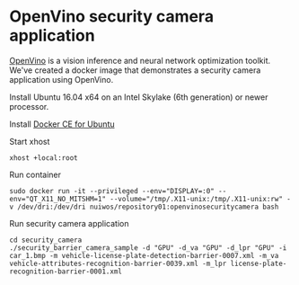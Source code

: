 # OpenVino security camera application
[OpenVino](https://software.intel.com/en-us/openvino-toolkit) is a vision inference and neural network optimization toolkit. We've created a docker image that demonstrates a security camera application using OpenVino.

Install Ubuntu 16.04 x64 on an Intel Skylake (6th generation) or newer processor.

Install [Docker CE for Ubuntu](https://docs.docker.com/install/linux/docker-ce/ubuntu)

Start xhost
```
xhost +local:root
```
Run container
```
sudo docker run -it --privileged --env="DISPLAY=:0" --env="QT_X11_NO_MITSHM=1" --volume="/tmp/.X11-unix:/tmp/.X11-unix:rw" -v /dev/dri:/dev/dri nuiwos/repository01:openvinosecuritycamera bash
```
Run security camera application
```
cd security_camera
./security_barrier_camera_sample -d "GPU" -d_va "GPU" -d_lpr "GPU" -i car_1.bmp -m vehicle-license-plate-detection-barrier-0007.xml -m_va vehicle-attributes-recognition-barrier-0039.xml -m_lpr license-plate-recognition-barrier-0001.xml
```